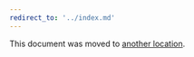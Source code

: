 ```yaml
---
redirect_to: '../index.md'
---
```


This document was moved to [another location](../index.md).

<!-- This redirect file can be deleted February 1, 2021, or later. -->
<!-- Before deletion, see: https://docs.gitlab.com/ee/development/documentation/#move-or-rename-a-page -->
